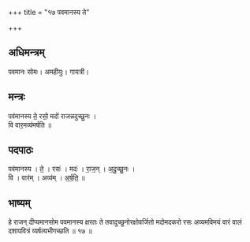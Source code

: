 +++
title = "१७ पवमानस्य ते"

+++
## अधिमन्त्रम्
पवमानः सोमः। अमहीयुः। गायत्री।

## मन्त्रः
पव॑मानस्य ते॒ रसो॒ मदो॑ राजन्नदुच्छु॒नः ।  
वि वार॒मव्य॑मर्षति ॥

## पदपाठः
पव॑मानस्य । ते॒ । रसः॑ । मदः॑ । रा॒ज॒न् । अ॒दु॒च्छु॒नः ।  
वि । वार॑म् । अव्य॑म् । अ॒र्ष॒ति॒ ॥

## भाष्यम्
हे राजन् दीप्यमानसोम पवमानस्य क्षरतः ते तवादुच्छुनोरक्षोवर्जितो मदोमदकरो रसः अव्यमविमयं वारं वालं दशापवित्रं व्यर्षत्यभीगच्छति ॥ १७ ॥